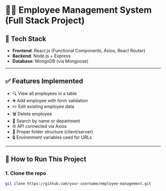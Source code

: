 # 👩‍💻 Employee Management System (Full Stack Project)

## 🚀 Tech Stack
- **Frontend**: React.js (Functional Components, Axios, React Router)
- **Backend**: Node.js + Express
- **Database**: MongoDB (via Mongoose)

---

## ✅ Features Implemented
- 🔍 View all employees in a table
- ➕ Add employee with form validation
- ✏️ Edit existing employee data
- 🗑️ Delete employee
- 🔎 Search by name or department
- 🌐 API connected via Axios
- 📂 Proper folder structure (client/server)
- 🔒 Environment variables used for URLs

---

## 🧪 How to Run This Project

### 1. Clone the repo
```bash
git clone https://github.com/your-username/employee-management.git
